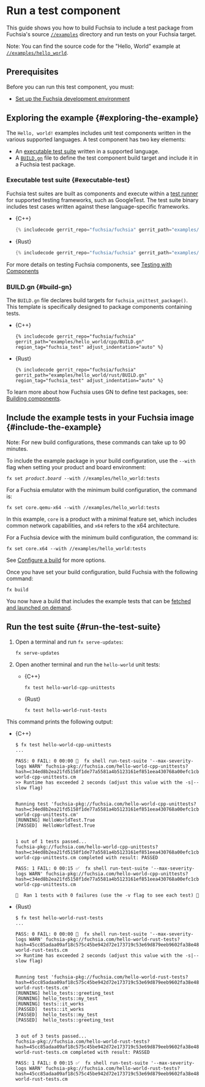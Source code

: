 # Run a test component

This guide shows you how to build Fuchsia to include a test package from
Fuchsia's source [`//examples`](/examples/) directory and run tests on
your Fuchsia target.

Note: You can find the source code for the "Hello, World" example at
[`//examples/hello_world`](/examples/hello_world).

## Prerequisites

Before you can run this test component, you must:

*   [Set up the Fuchsia development environment](/docs/get-started/get_fuchsia_source.md)

## Exploring the example {#exploring-the-example}

The `Hello, world!` examples includes unit test components written in the
various supported languages. A test component has two key elements:

*   An [executable test suite](#executable-test) written in a supported language.
*   A [`BUILD.gn`](#build-gn) file to define the test component build target and
    include it in a Fuchsia test package.

### Executable test suite {#executable-test}

Fuchsia test suites are built as components and execute within a
[test runner](/docs/concepts/testing/v2/test_runner_framework.md) for supported
testing frameworks, such as GoogleTest.
The test suite binary includes test cases written against these
language-specific frameworks.

* {C++}

   ```cpp
   {% includecode gerrit_repo="fuchsia/fuchsia" gerrit_path="examples/hello_world/cpp/hello_world_unittest.cc" region_tag="hello_test" adjust_indentation="auto" %}
   ```

* {Rust}

   ```rust
   {% includecode gerrit_repo="fuchsia/fuchsia" gerrit_path="examples/hello_world/rust/src/main.rs" region_tag="test_mod" adjust_indentation="auto" %}
   ```

For more details on testing Fuchsia components, see
[Testing with Components](/docs/concepts/testing/v2)

### BUILD.gn {#build-gn}

The `BUILD.gn` file declares build targets for `fuchsia_unittest_package()`.
This template is specifically designed to package components containing tests.

* {C++}

   ```gn
   {% includecode gerrit_repo="fuchsia/fuchsia" gerrit_path="examples/hello_world/cpp/BUILD.gn" region_tag="fuchsia_test" adjust_indentation="auto" %}
   ```

* {Rust}

   ```gn
   {% includecode gerrit_repo="fuchsia/fuchsia" gerrit_path="examples/hello_world/rust/BUILD.gn" region_tag="fuchsia_test" adjust_indentation="auto" %}
   ```

To learn more about how Fuchsia uses GN to define test packages,
see: [Building components](/docs/development/components/build.md).

## Include the example tests in your Fuchsia image {#include-the-example}

Note: For new build configurations, these commands can take up to 90 minutes.

To include the example package in your build configuration, use the `--with` flag
when setting your product and board environment:

<pre class="prettyprint">
<code class="devsite-terminal">fx set <var>product</var>.<var>board</var> --with //examples/hello_world:tests</code>
</pre>

For a Fuchsia emulator with the minimum build configuration, the command is:

```posix-terminal
fx set core.qemu-x64 --with //examples/hello_world:tests
```

In this example, `core` is a product with a minimal feature set, which includes
common network capabilities, and `x64` refers to the x64 architecture.

For a Fuchsia device with the minimum build configuration, the command is:

```posix-terminal
fx set core.x64 --with //examples/hello_world:tests
```

See [Configure a build](/docs/development/build/fx.md#configure-a-build) for
more options.

Once you have set your build configuration, build Fuchsia with the following
command:

```posix-terminal
fx build
```

You now have a build that includes the example tests that can be
[fetched and launched on demand](/docs/concepts/build_system/boards_and_products.md#universe).

## Run the test suite {#run-the-test-suite}

1.  Open a terminal and run `fx serve-updates`:

    ```posix-terminal
    fx serve-updates
    ```

1.  Open another terminal and run the `hello-world` unit tests:

    * {C++}

      ```posix-terminal
      fx test hello-world-cpp-unittests
      ```

    * {Rust}

      ```posix-terminal
      fx test hello-world-rust-tests
      ```

This command prints the following output:

* {C++}

  ```none
  $ fx test hello-world-cpp-unittests
  ...

  PASS: 0 FAIL: 0 00:00 🤔  fx shell run-test-suite '--max-severity-logs WARN' fuchsia-pkg://fuchsia.com/hello-world-cpp-unittests?hash=c34ed8b2ea21fd5158f1de77a5581a4b5123161ef851eea430768a00efc1cbbf#meta/hello-world-cpp-unittests.cm
  >> Runtime has exceeded 2 seconds (adjust this value with the -s|--slow flag)


  Running test 'fuchsia-pkg://fuchsia.com/hello-world-cpp-unittests?hash=c34ed8b2ea21fd5158f1de77a5581a4b5123161ef851eea430768a00efc1cbbf#meta/hello-world-cpp-unittests.cm'
  [RUNNING]	HelloWorldTest.True
  [PASSED]	HelloWorldTest.True


  1 out of 1 tests passed...
  fuchsia-pkg://fuchsia.com/hello-world-cpp-unittests?hash=c34ed8b2ea21fd5158f1de77a5581a4b5123161ef851eea430768a00efc1cbbf#meta/hello-world-cpp-unittests.cm completed with result: PASSED

  PASS: 1 FAIL: 0 00:15 ✅  fx shell run-test-suite '--max-severity-logs WARN' fuchsia-pkg://fuchsia.com/hello-world-cpp-unittests?hash=c34ed8b2ea21fd5158f1de77a5581a4b5123161ef851eea430768a00efc1cbbf#meta/hello-world-cpp-unittests.cm

  🎉  Ran 1 tests with 0 failures (use the -v flag to see each test) 🎉
  ```

* {Rust}

  ```none
  $ fx test hello-world-rust-tests
  ...

  PASS: 0 FAIL: 0 00:00 🤔  fx shell run-test-suite '--max-severity-logs WARN' fuchsia-pkg://fuchsia.com/hello-world-rust-tests?hash=45cc85adaa09af18c575c45be942d72e173719c53e69d879eeb9602fa38e4884#meta/hello-world-rust-tests.cm
  >> Runtime has exceeded 2 seconds (adjust this value with the -s|--slow flag)


  Running test 'fuchsia-pkg://fuchsia.com/hello-world-rust-tests?hash=45cc85adaa09af18c575c45be942d72e173719c53e69d879eeb9602fa38e4884#meta/hello-world-rust-tests.cm'
  [RUNNING]	hello_tests::greeting_test
  [RUNNING]	hello_tests::my_test
  [RUNNING]	tests::it_works
  [PASSED]	tests::it_works
  [PASSED]	hello_tests::my_test
  [PASSED]	hello_tests::greeting_test


  3 out of 3 tests passed...
  fuchsia-pkg://fuchsia.com/hello-world-rust-tests?hash=45cc85adaa09af18c575c45be942d72e173719c53e69d879eeb9602fa38e4884#meta/hello-world-rust-tests.cm completed with result: PASSED

  PASS: 1 FAIL: 0 00:15 ✅  fx shell run-test-suite '--max-severity-logs WARN' fuchsia-pkg://fuchsia.com/hello-world-rust-tests?hash=45cc85adaa09af18c575c45be942d72e173719c53e69d879eeb9602fa38e4884#meta/hello-world-rust-tests.cm
  ```
